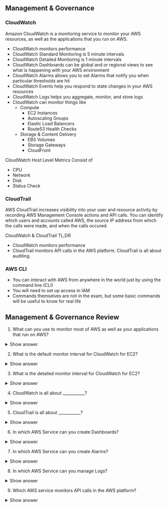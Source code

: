 ## Management & Governance

### CloudWatch
Amazon CloudWatch is a monitoring service to monitor your AWS resources, as well as the applications that you run on AWS.

- CloudWatch monitors performance
- CloudWatch Standard Monitoring is 5 minute intervals
- CloudWatch Detailed Monitoring is 1 minute intervals
- CloudWatch Dashboards can be global and or regional views to see what is happening with your AWS environment
- CloudWatch Alarms allows you to set Alarms that notify you when particular thresholds are hit
- CloudWatch Events help you respond to state changes in your AWS resources
- CloudWatch Logs helps you aggregate, monitor, and store logs
- CloudWatch can monitor things like
  - Compute
    - EC2 Instances
    - Autoscaling Groups
    - Elastic Load Balancers
    - Route53 Health Checks
  - Storage & Content Delivery
    - EBS Volumes
    - Storage Gateways
    - CloudFront

CloudWatch Host Level Metrics Consist of
- CPU
- Network
- Disk
- Status Check

### CloudTrail
AWS CloudTrail increases visibility into your user and resource activity by recording AWS Management Console actions and API calls. You can identify which users and accounts called AWS, the source IP address from which the calls were made, and when the calls occured.

CloudWatch & CloudTrail TL;DR
- CloudWatch monitors performance
- CloudTrail monitors API calls in the AWS platform. CloudTrail is all about auditing.

### AWS CLI
- You can interact with AWS from anywhere in the world just by using the command line (CLI)
- You will need to set up access in IAM
- Commands themselves are not in the exam, but some basic commands will be useful to know for real life

## Management & Governance Review

1. What can you use to monitor most of AWS as well as your applications that run on AWS?

<details>
<summary>Show answer</summary>
<p>
CloudWatch

[More info](https://github.com/cujarrett/learning-aws/blob/master/aws-certified-solutions-architect%E2%80%93associate/management-governance.md#cloudwatch)
</p>
</details>

2. What is the default monitor interval for CloudWatch for EC2?

<details>
<summary>Show answer</summary>
<p>
5 minutes

[More info](https://github.com/cujarrett/learning-aws/blob/master/aws-certified-solutions-architect%E2%80%93associate/management-governance.md#cloudwatch)
</p>
</details>

3. What is the detailed monitor interval for CloudWatch for EC2?

<details>
<summary>Show answer</summary>
<p>
1 minutes

[More info](https://github.com/cujarrett/learning-aws/blob/master/aws-certified-solutions-architect%E2%80%93associate/management-governance.md#cloudwatch)
</p>
</details>

4. CloudWatch is all about ___________?

<details>
<summary>Show answer</summary>
<p>
Performance

[More info](https://github.com/cujarrett/learning-aws/blob/master/aws-certified-solutions-architect%E2%80%93associate/management-governance.md#cloudwatch)
</p>
</details>

5. CloudTrail is all about ___________?

<details>
<summary>Show answer</summary>
<p>
Auditing

[More info](https://github.com/cujarrett/learning-aws/blob/master/aws-certified-solutions-architect%E2%80%93associate/management-governance.md#cloudtrail)
</p>
</details>

6. In which AWS Service can you create Dashboards?

<details>
<summary>Show answer</summary>
<p>
CloudWatch

[More info](https://github.com/cujarrett/learning-aws/blob/master/aws-certified-solutions-architect%E2%80%93associate/management-governance.md#cloudwatch)
</p>
</details>

7. In which AWS Service can you create Alarms?

<details>
<summary>Show answer</summary>
<p>
CloudWatch

[More info](https://github.com/cujarrett/learning-aws/blob/master/aws-certified-solutions-architect%E2%80%93associate/management-governance.md#cloudwatch)
</p>
</details>

8. In which AWS Service can you manage Logs?

<details>
<summary>Show answer</summary>
<p>
CloudWatch

[More info](https://github.com/cujarrett/learning-aws/blob/master/aws-certified-solutions-architect%E2%80%93associate/management-governance.md#cloudwatch)
</p>
</details>

9. Which AWS service monitors API calls in the AWS platform?

<details>
<summary>Show answer</summary>
<p>
CloudTrail

[More info](https://github.com/cujarrett/learning-aws/blob/master/aws-certified-solutions-architect%E2%80%93associate/management-governance.md#cloudtrail)
</p>
</details>
